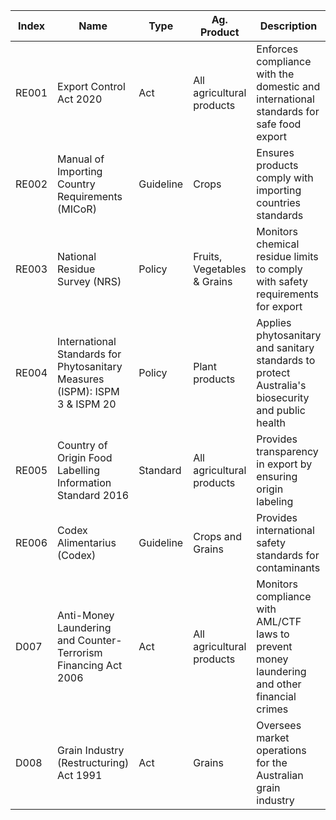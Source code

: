 | **Index** | **Name**                                        | **Type**     | **Ag. Product**            | **Description**                                                                                          | **Authority** |
|-----------|-------------------------------------------------|--------------|-----------------------------|----------------------------------------------------------------------------------------------------------|---------------|
| RE001     | Export Control Act 2020                         | Act          | All agricultural products   | Enforces compliance with the domestic and international standards for safe food export                   | DAFF          |
| RE002     | Manual of Importing Country Requirements (MICoR)| Guideline    | Crops                        | Ensures products comply with importing countries standards                                               | DAFF          |
| RE003     | National Residue Survey (NRS)                   | Policy       | Fruits, Vegetables & Grains | Monitors chemical residue limits to comply with safety requirements for export                           | DAFF          |
| RE004     | International Standards for Phytosanitary Measures (ISPM): ISPM 3 & ISPM 20 | Policy  | Plant products              | Applies phytosanitary and sanitary standards to protect Australia's biosecurity and public health        | DAFF          |
| RE005     | Country of Origin Food Labelling Information Standard 2016 | Standard | All agricultural products   | Provides transparency in export by ensuring origin labeling                                              | FSANZ         |
| RE006     | Codex Alimentarius (Codex)                      | Guideline    | Crops and Grains            | Provides international safety standards for contaminants                                                 | WHO/FAO: FSANZ|
| D007      | Anti-Money Laundering and Counter-Terrorism Financing Act 2006 | Act    | All agricultural products   | Monitors compliance with AML/CTF laws to prevent money laundering and other financial crimes             | AUSTRAC       |
| D008      | Grain Industry (Restructuring) Act 1991         | Act          | Grains                       | Oversees market operations for the Australian grain industry                                             | DAFF          |
